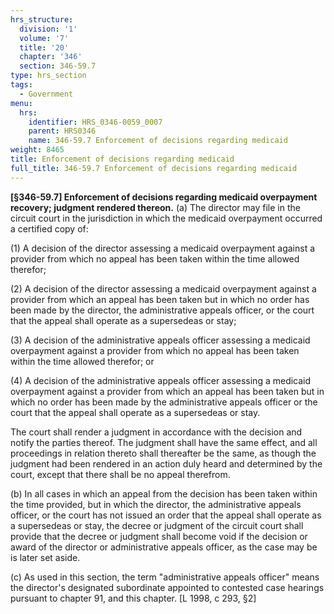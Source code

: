 ```yaml
---
hrs_structure:
  division: '1'
  volume: '7'
  title: '20'
  chapter: '346'
  section: 346-59.7
type: hrs_section
tags:
  - Government
menu:
  hrs:
    identifier: HRS_0346-0059_0007
    parent: HRS0346
    name: 346-59.7 Enforcement of decisions regarding medicaid
weight: 8465
title: Enforcement of decisions regarding medicaid
full_title: 346-59.7 Enforcement of decisions regarding medicaid
---
```

**[§346-59.7] Enforcement of decisions regarding medicaid overpayment recovery; judgment rendered thereon.** (a) The director may file in the circuit court in the jurisdiction in which the medicaid overpayment occurred a certified copy of:

(1) A decision of the director assessing a medicaid overpayment against a provider from which no appeal has been taken within the time allowed therefor;

(2) A decision of the director assessing a medicaid overpayment against a provider from which an appeal has been taken but in which no order has been made by the director, the administrative appeals officer, or the court that the appeal shall operate as a supersedeas or stay;

(3) A decision of the administrative appeals officer assessing a medicaid overpayment against a provider from which no appeal has been taken within the time allowed therefor; or

(4) A decision of the administrative appeals officer assessing a medicaid overpayment against a provider from which an appeal has been taken but in which no order has been made by the administrative appeals officer or the court that the appeal shall operate as a supersedeas or stay.

The court shall render a judgment in accordance with the decision and notify the parties thereof. The judgment shall have the same effect, and all proceedings in relation thereto shall thereafter be the same, as though the judgment had been rendered in an action duly heard and determined by the court, except that there shall be no appeal therefrom.

(b) In all cases in which an appeal from the decision has been taken within the time provided, but in which the director, the administrative appeals officer, or the court has not issued an order that the appeal shall operate as a supersedeas or stay, the decree or judgment of the circuit court shall provide that the decree or judgment shall become void if the decision or award of the director or administrative appeals officer, as the case may be is later set aside.

(c) As used in this section, the term "administrative appeals officer" means the director's designated subordinate appointed to contested case hearings pursuant to chapter 91, and this chapter. [L 1998, c 293, §2]